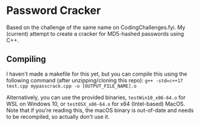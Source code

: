 # Password Cracker

Based on the challenge of the same name on CodingChallenges.fyi. My (current) attempt to create a cracker for MD5-hashed passwords using C++.

## Compiling

I haven't made a makefile for this yet, but you can compile this using the following command (after unzipping/cloning this repo): 
`g++ -std=c++17 test.cpp mypasscrack.cpp -o [OUTPUT_FILE_NAME].o`

Alternatively, you can use the provided binaries, `testWin10_x86-64.o` for WSL on Windows 10, or `testOSX_x86-64.o` for x64 (Intel-based) MacOS. Note that if you're reading this, the macOS binary is out-of-date and needs to be recompiled, so actually don't use it.
